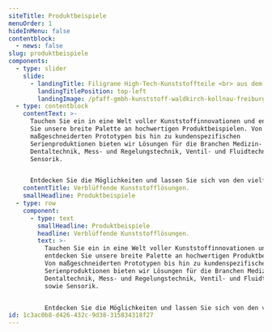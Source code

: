 ```yaml
---
siteTitle: Produktbeispiele
menuOrder: 1
hideInMenu: false
contentblock:
  - news: false
slug: produktbeispiele
components:
  - type: slider
    slide:
      - landingTitle: Filigrane High-Tech-Kunststoffteile <br> aus dem Schwarzwald.
        landingTitlePosition: top-left
        landingImage: /pfaff-gmbh-kunststoff-waldkirch-kollnau-freiburg-schwarzwald.jpg
  - type: contentblock
    contentText: >-
      Tauchen Sie ein in eine Welt voller Kunststoffinnovationen und entdecken
      Sie unsere breite Palette an hochwertigen Produktbeispielen. Von
      maßgeschneiderten Prototypen bis hin zu kundenspezifischen
      Serienproduktionen bieten wir Lösungen für die Branchen Medizin- und
      Dentaltechnik, Mess- und Regelungstechnik, Ventil- und Fluidtechnik sowie
      Sensorik.


      Entdecken Sie die Möglichkeiten und lassen Sie sich von den vielfältigen Kunststoffanwendungen bei PFAFF GmbH inspirieren.
    contentTitle: Verblüffende Kunststofflösungen.
    smallHeadline: Produktbeispiele
  - type: row
    component:
      - type: text
        smallHeadline: Produktbeispiele
        headline: Verblüffende Kunststofflösungen.
        text: >-
          Tauchen Sie ein in eine Welt voller Kunststoffinnovationen und
          entdecken Sie unsere breite Palette an hochwertigen Produktbeispielen.
          Von maßgeschneiderten Prototypen bis hin zu kundenspezifischen
          Serienproduktionen bieten wir Lösungen für die Branchen Medizin- und
          Dentaltechnik, Mess- und Regelungstechnik, Ventil- und Fluidtechnik
          sowie Sensorik.


          Entdecken Sie die Möglichkeiten und lassen Sie sich von den vielfältigen Kunststoffanwendungen bei PFAFF GmbH inspirieren.
id: 1c3ac0b8-d426-432c-9d38-315834318f27
---
```

